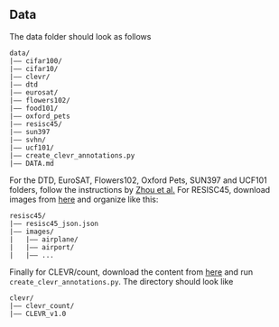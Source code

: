 ## Data

The data folder should look as follows
```
data/
|–– cifar100/
|–– cifar10/
|–– clevr/
|–– dtd
|–– eurosat/
|–– flowers102/
|–– food101/
|–– oxford_pets
|–– resisc45/
|–– sun397
|–– svhn/
|–– ucf101/
|–– create_clevr_annotations.py
|–– DATA.md
```

For the DTD, EuroSAT, Flowers102, Oxford Pets, SUN397 and UCF101 folders, follow the instructions by [Zhou et al.](https://github.com/KaiyangZhou/CoOp/blob/main/DATASETS.md)
For RESISC45, download images from [here](www.escience.cn/people/JunweiHan/NWPU-RESISC45.html) and organize like this:

```
resisc45/
|–– resisc45_json.json
|–– images/
|   |–– airplane/
|   |–– airport/
|   |–– ...
```
Finally for CLEVR/count, download the content from [here](https://cs.stanford.edu/people/jcjohns/clevr/) and run `create_clevr_annotations.py`. The directory should look like
```
clevr/
|–– clevr_count/
|–– CLEVR_v1.0
```
